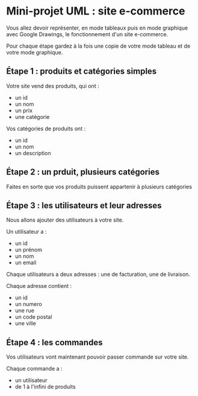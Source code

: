 # Mini-projet UML : site e-commerce

Vous allez devoir représenter, en mode tableaux puis en mode graphique avec Google Drawings, le fonctionnement d'un site e-commerce.

Pour chaque étape gardez à la fois une copie de votre mode tableau et de votre mode graphique.


## Étape 1 : produits et catégories simples

Votre site vend des produits, qui ont :

- un id
- un nom
- un prix
- une catégorie

Vos catégories de produits ont :

- un id
- un nom
- un description


## Étape 2 : un prduit, plusieurs catégories

Faites en sorte que vos produits puissent appartenir à plusieurs catégories


## Étape 3 : les utilisateurs et leur adresses

Nous allons ajouter des utilisateurs à votre site.

Un utilisateur a :

- un id
- un prénom
- un nom
- un email

Chaque utilisateurs a deux adresses : une de facturation, une de livraison.

Chaque adresse contient :

- un id
- un numero
- une rue
- un code postal
- une ville


## Étape 4 : les commandes

Vos utilisateurs vont maintenant pouvoir passer commande sur votre site.

Chaque commande a :

- un utilisateur
- de 1 à l'infini de produits

